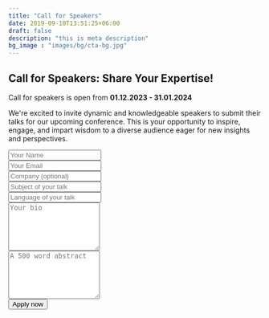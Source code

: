 ```yaml
---
title: "Call for Speakers"
date: 2019-09-10T13:51:25+06:00
draft: false
description: "this is meta description"
bg_image : "images/bg/cta-bg.jpg"
---
```


## Call for Speakers: Share Your Expertise!

Call for speakers is open from **01.12.2023 - 31.01.2024**

We're excited to invite dynamic and knowledgeable speakers to submit their talks for our upcoming conference. This is your opportunity to inspire, engage, and impart wisdom to a diverse audience eager for new insights and perspectives.



<div class="col-lg-6">
<div class="contact-form pl-4 mt-5 mt-lg-0">
<form method="post" action="#">
<div class="form-row">
<div class="col-lg-6">
<div class="form-group">
<input type="text" placeholder="Your Name" class="form-control" name="name" id="name">
</div>
</div>

<div class="col-lg-6">
<div class="form-group">
<input type="email" placeholder="Your Email" class="form-control" name="email" id="email">
</div>
</div>

<div class="col-lg-12">
<div class="form-group">
<input type="text" placeholder="Company (optional)" class="form-control" name="company" id="company">
</div>
</div>


<div class="col-lg-12">
<div class="form-group">
<input type="text" placeholder="Subject of your talk" class="form-control" name="subject" id="subject">
</div>
</div>

<div class="col-lg-12">
<div class="form-group">
<input type="text" placeholder="Language of your talk" class="form-control" name="language" id="language">
</div>
</div>

<div class="col-lg-12">
<div class="form-group">
    <textarea rows="6" placeholder="Your bio" class="form-control" name="bio" id="bio"></textarea>
</div>
</div>

<div class="col-lg-12">
<div class="form-group">
    <textarea rows="6" name="abstract" id="abstract" class="form-control" placeholder="A 500 word abstract"></textarea>
</div>
</div>


<div class="mt-4">
<button type="submit" id="contact-submit" class="btn btn-hero btn-rounded " value="Send Message">Apply now</button>
</div>
</form>
</div>
</div>
